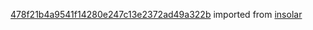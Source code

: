[478f21b4a9541f14280e247c13e2372ad49a322b](https://github.com/insolar/insolar/commit/478f21b4a9541f14280e247c13e2372ad49a322b) imported from [insolar](https://github.com/insolar/insolar)
